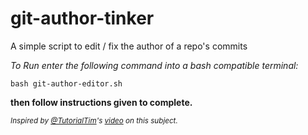 # git-author-tinker
A simple script to edit / fix the author of a repo's commits 

*To Run enter the following command into a bash compatible terminal:*
```
bash git-author-editor.sh
```
**then follow instructions given to complete.**

<sub>_Inspired by [@TutorialTim](https://www.youtube.com/@TutorialTim)'s [video](https://www.youtube.com/watch?v=3LIr70uVZ_Q) on this subject._</sub>
